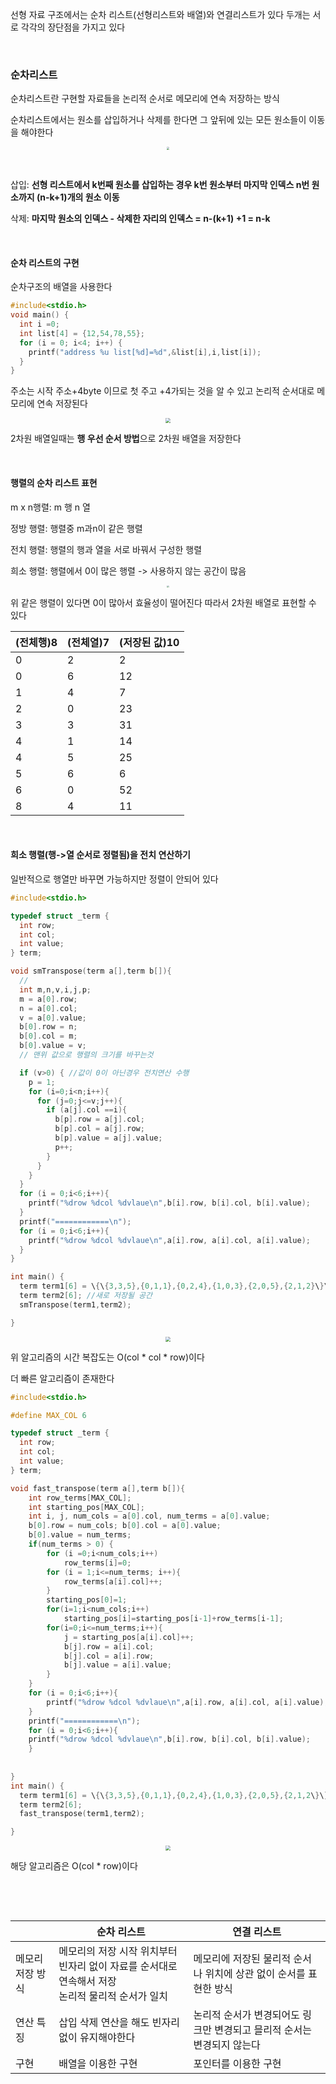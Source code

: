 선형 자료 구조에서는 순차 리스트(선형리스트와 배열)와 연결리스트가 있다 두개는 서로 각각의 장단점을 가지고 있다

&nbsp;

### 순차리스트

순차리스트란 구현할 자료들을 논리적 순서로 메모리에 연속 저장하는 방식 

순차리스트에서는 원소를 삽입하거나 삭제를 한다면 그 앞뒤에 있는 모든 원소들이 이동을 해야한다

<center>
<img src="https://user-images.githubusercontent.com/80758613/232328454-3fe8bce9-da18-4ebd-b363-0951c87c7312.png" style="zoom:30%;">
</center>

&nbsp;

삽입: **선형 리스트에서 k번째 원소를 삽입하는 경우 k번 원소부터 마지막 인덱스 n번 원소까지 (n-k+1)개의 원소 이동**

삭제: **마지막 원소의 인덱스 - 삭제한 자리의 인덱스 = n-(k+1) +1 = n-k**

&nbsp;

#### 순차 리스트의 구현

순차구조의 배열을 사용한다 

``` c
#include<stdio.h>
void main() {
  int i =0;
  int list[4] = {12,54,78,55};
  for (i = 0; i<4; i++) {
    printf("address %u list[%d]=%d",&list[i],i,list[i]);
  }
}
```

주소는 시작 주소+4byte 이므로 첫 주고 +4가되는 것을 알 수 있고 논리적 순서대로 메모리에 연속 저장된다

<center>
<img src="https://user-images.githubusercontent.com/80758613/232375089-1947fdd9-8438-4b69-b8da-13f1374e73b7.png" style="zoom:50%;">
</center>

2차원 배열일때는 **행 우선 순서 방법**으로 2차원 배열을 저장한다

&nbsp;

#### 행렬의 순차 리스트 표현

m x n행렬: m 행 n 열

정방 행렬: 행렬중 m과n이 같은 행렬

전치 행렬: 행렬의 행과 열을 서로 바꿔서 구성한 행렬

희소 행렬: 행렬에서 0이 많은 행렬 -> 사용하지 않는 공간이 많음

<center>
<img src="https://user-images.githubusercontent.com/80758613/232374201-2570d38f-2b67-4c18-92ae-722dc4e29354.png" style="zoom:20%;">
</center>

위 같은 행렬이 있다면 0이 많아서 효율성이 떨어진다 따라서 2차원 배열로 표현할 수 있다

| (전체행)8 | (전체열)7 | (저장된 값)10 |
| --------- | --------- | ------------- |
| 0         | 2         | 2             |
| 0         | 6         | 12            |
| 1         | 4         | 7             |
| 2         | 0         | 23            |
| 3         | 3         | 31            |
| 4         | 1         | 14            |
| 4         | 5         | 25            |
| 5         | 6         | 6             |
| 6         | 0         | 52            |
| 8         | 4         | 11            |

&nbsp;

#### 희소 행렬(행->열 순서로 정렬됨)을 전치 연산하기

일반적으로 행열만 바꾸면 가능하지만 정렬이 안되어 있다

``` c
#include<stdio.h>

typedef struct _term {
  int row;
  int col;
  int value;
} term;

void smTranspose(term a[],term b[]){
  //
  int m,n,v,i,j,p;
  m = a[0].row;
  n = a[0].col;
  v = a[0].value;
  b[0].row = n;
  b[0].col = m;
  b[0].value = v; 
  // 맨위 값으로 행렬의 크기를 바꾸는것

  if (v>0) { //값이 0이 아닌경우 전치연산 수행
    p = 1;
    for (i=0;i<n;i++){
      for (j=0;j<=v;j++){
        if (a[j].col ==i){
          b[p].row = a[j].col;
          b[p].col = a[j].row;
          b[p].value = a[j].value;
          p++;
        }
      }
    }
  }
  for (i = 0;i<6;i++){
    printf("%drow %dcol %dvlaue\n",b[i].row, b[i].col, b[i].value);
  }
  printf("============\n");
  for (i = 0;i<6;i++){
    printf("%drow %dcol %dvlaue\n",a[i].row, a[i].col, a[i].value);
  }
}

int main() {
  term term1[6] = \{\{3,3,5},{0,1,1},{0,2,4},{1,0,3},{2,0,5},{2,1,2}\}\;//희소 행렬
  term term2[6]; //새로 저장될 공간
  smTranspose(term1,term2);

}
```

<center>
<img src="https://user-images.githubusercontent.com/80758613/232379620-941aad20-b0b7-43a7-ab6e-76bcb1d3af19.png" style="zoom:50%;">
</center>

위 알고리즘의 시간 복잡도는 O(col * col * row)이다

더 빠른 알고리즘이 존재한다

``` c
#include<stdio.h>

#define MAX_COL 6

typedef struct _term {
  int row;
  int col;
  int value;
} term;

void fast_transpose(term a[],term b[]){
    int row_terms[MAX_COL];
    int starting_pos[MAX_COL];
    int i, j, num_cols = a[0].col, num_terms = a[0].value;
    b[0].row = num_cols; b[0].col = a[0].value;
    b[0].value = num_terms;
    if(num_terms > 0) {
        for (i =0;i<num_cols;i++)
            row_terms[i]=0;
        for (i = 1;i<=num_terms; i++){
            row_terms[a[i].col]++;
        }
        starting_pos[0]=1;
        for(i=1;i<num_cols;i++)
            starting_pos[i]=starting_pos[i-1]+row_terms[i-1];
        for(i=0;i<=num_terms;i++){
            j = starting_pos[a[i].col]++;
            b[j].row = a[i].col;
            b[j].col = a[i].row;
            b[j].value = a[i].value;
        }
    }
    for (i = 0;i<6;i++){
        printf("%drow %dcol %dvlaue\n",a[i].row, a[i].col, a[i].value);
    }
    printf("============\n");
    for (i = 0;i<6;i++){
    printf("%drow %dcol %dvlaue\n",b[i].row, b[i].col, b[i].value);
    }
    
    
}
int main() {
  term term1[6] = \{\{3,3,5},{0,1,1},{0,2,4},{1,0,3},{2,0,5},{2,1,2\}\};
  term term2[6];
  fast_transpose(term1,term2);

}
```

<center>
<img src="https://user-images.githubusercontent.com/80758613/232383311-27e879a9-2817-46fd-82ac-776433dd6934.png" style="zoom:50%;">
</center>

해당 알고리즘은 O(col * row)이다

&nbsp;

&nbsp;

|                  | 순차 리스트                                                  | 연결 리스트                                                  |
| ---------------- | ------------------------------------------------------------ | ------------------------------------------------------------ |
| 메모리 저장 방식 | 메모리의 저장 시작 위치부터 빈자리 없이 자료를 순서대로 연속해서 저장<br />논리적 물리적 순서가 일치 | 메모리에 저장된 물리적 순서나 위치에 상관 없이 순서를 표현한 방식 |
| 연산 특징        | 삽입 삭제 연산을 해도 빈자리 없이 유지해야한다               | 논리적 순서가 변경되어도 링크만 변경되고 믈리적 순서는 변경되지 않는다 |
| 구현             | 배열을 이용한 구현                                           | 포인터를 이용한 구현                                         |

